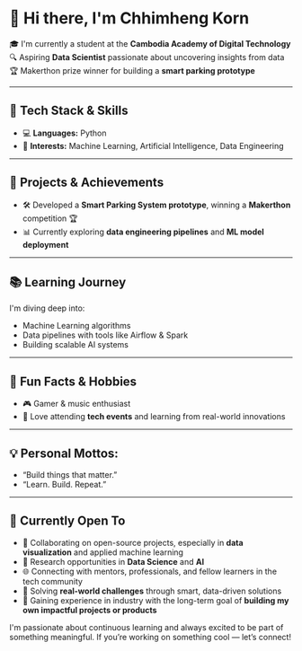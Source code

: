 # 👋 Hi there, I'm Chhimheng Korn

🎓 I'm currently a student at the **Cambodia Academy of Digital Technology**  
🔍 Aspiring **Data Scientist** passionate about uncovering insights from data  
🏆 Makerthon prize winner for building a **smart parking prototype**

---

## 🧠 Tech Stack & Skills
- 💻 **Languages:** Python
- 🔬 **Interests:** Machine Learning, Artificial Intelligence, Data Engineering

---

## 🚀 Projects & Achievements
- 🛠️ Developed a **Smart Parking System prototype**, winning a **Makerthon** competition 🏆
- 📊 Currently exploring **data engineering pipelines** and **ML model deployment**

---

## 📚 Learning Journey
I'm diving deep into:
- Machine Learning algorithms
- Data pipelines with tools like Airflow & Spark
- Building scalable AI systems

---

## 🎯 Fun Facts & Hobbies
- 🎮 Gamer & music enthusiast
- 🎤 Love attending **tech events** and learning from real-world innovations

---

## 💡 Personal Mottos:
- “Build things that matter.”
- “Learn. Build. Repeat.”

---

## 🌱 Currently Open To

- 🤝 Collaborating on open-source projects, especially in **data visualization** and applied machine learning  
- 💼 Research opportunities in **Data Science** and **AI**  
- 🌐 Connecting with mentors, professionals, and fellow learners in the tech community  
- 🧠 Solving **real-world challenges** through smart, data-driven solutions  
- 🚀 Gaining experience in industry with the long-term goal of **building my own impactful projects or products**

I'm passionate about continuous learning and always excited to be part of something meaningful. If you’re working on something cool — let’s connect!
